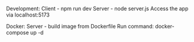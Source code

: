 Development:
  Client  -  npm run dev
  Server  -  node server.js
  Access the app via localhost:5173

Docker:
  Server  -  build image from Dockerfile
  Run command: docker-compose up -d
